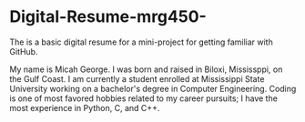 # Digital-Resume-mrg450-
The is a basic digital resume for a mini-project for getting familiar with GitHub.

My name is Micah George. I was born and raised in Biloxi, Mississppi, on the Gulf Coast. I am currently a student enrolled at Mississippi State University working on a bachelor's degree in Computer Engineering. Coding is one of most favored hobbies related to my career pursuits; I have the most experience in Python, C, and C++.
